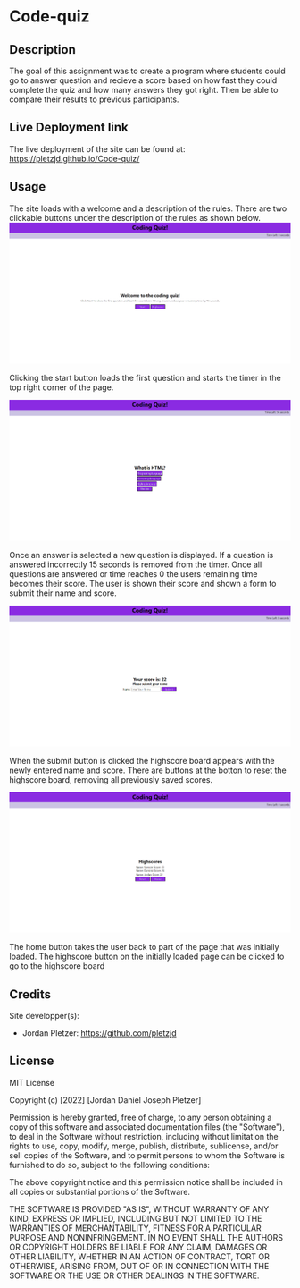 # Code-quiz
## Description

The goal of this assignment was to create a program where students could go to answer question and recieve a score based on how fast they could complete the quiz and how many answers they got right. Then be able to compare their results to previous participants.

## Live Deployment link

The live deployment of the site can be found at: https://pletzjd.github.io/Code-quiz/

## Usage

The site loads with a welcome and a description of the rules. There are two clickable buttons under the description of the rules as shown below.
![home screen](./assets/images/home-screen.png)

Clicking the start button loads the first question and starts the timer in the top right corner of the page.

![example question](./assets/images/Example-question.png)

Once an answer is selected a new question is displayed. If a question is answered incorrectly 15 seconds is removed from the timer. Once all questions are answered or time reaches 0 the users remaining time becomes their score. The user is shown their score and shown a form to submit their name and score.

![score submission form](./assets/images/score-submission.png)

When the submit button is clicked the highscore board appears with the newly entered name and score. There are buttons at the botton to reset the highscore board, removing all previously saved scores.

![highscore board](./assets/images/Highscores.png)

The home button takes the user back to part of the page that was initially loaded. The highscore button on the initially loaded page can be clicked to go to the highscore board
## Credits

Site  developper(s):
- Jordan Pletzer: https://github.com/pletzjd

## License

MIT License

Copyright (c) [2022] [Jordan Daniel Joseph Pletzer]

Permission is hereby granted, free of charge, to any person obtaining a copy
of this software and associated documentation files (the "Software"), to deal
in the Software without restriction, including without limitation the rights
to use, copy, modify, merge, publish, distribute, sublicense, and/or sell
copies of the Software, and to permit persons to whom the Software is
furnished to do so, subject to the following conditions:

The above copyright notice and this permission notice shall be included in all
copies or substantial portions of the Software.

THE SOFTWARE IS PROVIDED "AS IS", WITHOUT WARRANTY OF ANY KIND, EXPRESS OR
IMPLIED, INCLUDING BUT NOT LIMITED TO THE WARRANTIES OF MERCHANTABILITY,
FITNESS FOR A PARTICULAR PURPOSE AND NONINFRINGEMENT. IN NO EVENT SHALL THE
AUTHORS OR COPYRIGHT HOLDERS BE LIABLE FOR ANY CLAIM, DAMAGES OR OTHER
LIABILITY, WHETHER IN AN ACTION OF CONTRACT, TORT OR OTHERWISE, ARISING FROM,
OUT OF OR IN CONNECTION WITH THE SOFTWARE OR THE USE OR OTHER DEALINGS IN THE
SOFTWARE.